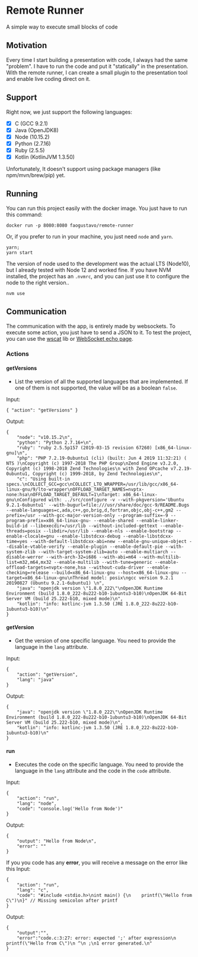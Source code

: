 # Remote Runner
A simple way to execute small blocks of code

## Motivation
Every time I start building a presentation with code, I always had the same "problem". 
I have to run the code and put it "statically" in the presentation.
With the remote runner, I can create a small plugin to the presentation tool and enable live coding direct on it.

## Support
Right now, we just support the following languages:
- [X] C (GCC 9.2.1)
- [X] Java (OpenJDK8)
- [X] Node (10.15.2)
- [X] Python (2.7.16)
- [X] Ruby (2.5.5)
- [X] Kotlin (KotlinJVM 1.3.50)

Unfortunately, It doesn't support using package managers (like npm/mvn/brew/pip) yet.

## Running
You can run this project easily with the docker image. You just have to run this command:

```
docker run -p 8080:8080 faogustavo/remote-runner
```

Or, if you prefer to run in your machine, you just need `node` and `yarn`.

```
yarn;
yarn start
```

The version of node used to the development was the actual LTS (Node10), but I already tested with Node 12 and worked fine.
If you have NVM installed, the project has an `.nvmrc`, and you can just use it to configure the node to the right version..

```
nvm use
```

## Communication
The communication with the app, is entirely made by websockets.
To execute some action, you just have to send a JSON to it.
To test the project, you can use the [wscat](https://www.npmjs.com/package/wscat) lib or [WebSocket echo page](https://www.websocket.org/echo.html).

### Actions

#### getVersions
- List the version of all the supported languages that are implemented. If one of them is not supported, the value will be as a boolean `false`.

Input:
```
{ "action": "getVersions" }
```

Output:
```
{
    "node": "v10.15.2\n",
    "python": "Python 2.7.16+\n",
    "ruby": "ruby 2.5.5p157 (2019-03-15 revision 67260) [x86_64-linux-gnu]\n",
    "php": "PHP 7.2.19-0ubuntu1 (cli) (built: Jun 4 2019 11:32:21) ( NTS )\nCopyright (c) 1997-2018 The PHP Group\nZend Engine v3.2.0, Copyright (c) 1998-2018 Zend Technologies\n with Zend OPcache v7.2.19-0ubuntu1, Copyright (c) 1999-2018, by Zend Technologies\n",
    "c": "Using built-in specs.\nCOLLECT_GCC=gcc\nCOLLECT_LTO_WRAPPER=/usr/lib/gcc/x86_64-linux-gnu/9/lto-wrapper\nOFFLOAD_TARGET_NAMES=nvptx-none:hsa\nOFFLOAD_TARGET_DEFAULT=1\nTarget: x86_64-linux-gnu\nConfigured with: ../src/configure -v --with-pkgversion='Ubuntu 9.2.1-6ubuntu1' --with-bugurl=file:///usr/share/doc/gcc-9/README.Bugs --enable-languages=c,ada,c++,go,brig,d,fortran,objc,obj-c++,gm2 --prefix=/usr --with-gcc-major-version-only --program-suffix=-9 --program-prefix=x86_64-linux-gnu- --enable-shared --enable-linker-build-id --libexecdir=/usr/lib --without-included-gettext --enable-threads=posix --libdir=/usr/lib --enable-nls --enable-bootstrap --enable-clocale=gnu --enable-libstdcxx-debug --enable-libstdcxx-time=yes --with-default-libstdcxx-abi=new --enable-gnu-unique-object --disable-vtable-verify --enable-plugin --enable-default-pie --with-system-zlib --with-target-system-zlib=auto --enable-multiarch --disable-werror --with-arch-32=i686 --with-abi=m64 --with-multilib-list=m32,m64,mx32 --enable-multilib --with-tune=generic --enable-offload-targets=nvptx-none,hsa --without-cuda-driver --enable-checking=release --build=x86_64-linux-gnu --host=x86_64-linux-gnu --target=x86_64-linux-gnu\nThread model: posix\ngcc version 9.2.1 20190827 (Ubuntu 9.2.1-6ubuntu1) \n",
    "java": "openjdk version \"1.8.0_222\"\nOpenJDK Runtime Environment (build 1.8.0_222-8u222-b10-1ubuntu3-b10)\nOpenJDK 64-Bit Server VM (build 25.222-b10, mixed mode)\n",
    "kotlin": "info: kotlinc-jvm 1.3.50 (JRE 1.8.0_222-8u222-b10-1ubuntu3-b10)\n"
}
```

#### getVersion
- Get the version of one specific language. You need to provide the language in the `lang` attribute.

Input:
```
{ 
    "action": "getVersion", 
    "lang": "java" 
}
```

Output:
```
{ 
    "java": "openjdk version \"1.8.0_222\"\nOpenJDK Runtime Environment (build 1.8.0_222-8u222-b10-1ubuntu3-b10)\nOpenJDK 64-Bit Server VM (build 25.222-b10, mixed mode)\n",
    "kotlin": "info: kotlinc-jvm 1.3.50 (JRE 1.8.0_222-8u222-b10-1ubuntu3-b10)\n" 
}
```

#### run
- Executes the code on the specific language. You need to provide the language in the `lang` attribute and the code in the `code` attribute.

Input:
```
{ 
    "action": "run", 
    "lang": "node", 
    "code": "console.log('Hello from Node')" 
}
```

Output:
```
{ 
    "output": "Hello from Node\n",
    "error": ""
}
```

If you you code has any **error**, you will receive a message on the error like this
Input:
```
{ 
    "action": "run", 
    "lang": "c", 
    "code": "#include <stdio.h>\nint main() {\n    printf(\"Hello from C\")\n}" // Missing semicolon after printf
}
```

Output:
```
{
    "output":"",
    "error":"code.c:3:27: error: expected ';' after expression\n printf(\"Hello from C\")\n ^\n ;\n1 error generated.\n"
}
```